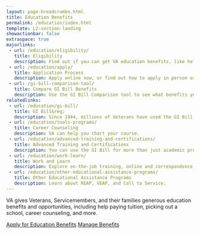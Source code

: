```yaml
---
layout: page-breadcrumbs.html
title: Education Benefits
permalink: /education/index.html
template: L2-section-landing
showactionbar: false
extraspace: true
majorlinks:
 - url: /education/eligibility/
   title: Eligibility
   description: Find out if you can get VA education benefits, like help paying your tuition, picking a school, and exploring career options.
 - url: /education/apply/
   title: Application Process
   description: Apply online now, or find out how to apply in person or by mail.
 - url: /gi-bill-comparison-tool/
   title: Compare GI Bill Benefits
   description: Use the GI Bill Comparison tool to see what benefits you'll get at the school you want to attend.
relatedlinks:
 - url: /education/gi-bill/
   title: GI Bill&reg;
   description: Since 1944, millions of Veterans have used the GI Bill to pay for college.
 - url: /education/tools-programs/
   title: Career Counseling
   description: VA can help you chart your course.
 - url: /education/advanced-training-and-certifications/
   title: Advanced Training and Certifications
   description: You can use the GI Bill for more than just academic programs.
 - url: /education/work-learn/
   title: Work and Learn
   description: Explore on-the-job training, online and correspondence study, and other programs.
 - url: /education/other-educational-assistance-programs/
   title: Other Educational Assistance Programs
   description: Learn about REAP, VEAP, and Call to Service.
---
```


VA gives Veterans, Servicemembers, and their families generous education benefits and opportunities, including help paying tuition, picking out a school, career counseling, and more.

<a class="usa-button-primary va-button-primary" href="/education/apply-for-education-benefits/application/1990/introduction">Apply for Education Benefits</a> <a href="/education/apply-for-education-benefits/application/1995" class="usa-button-primary usa-button-outline">Manage Benefits</a>
